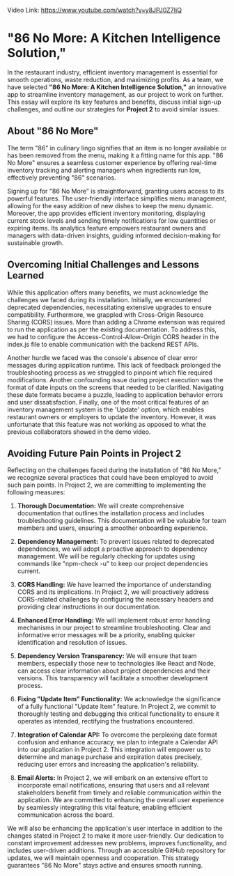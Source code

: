 Video Link: https://www.youtube.com/watch?v=y8JPJ0Z7IjQ

# **"86 No More: A Kitchen Intelligence Solution,"**

In the restaurant industry, efficient inventory management is essential for smooth operations, waste reduction, and maximizing profits. As a team, we have selected **"86 No More: A Kitchen Intelligence Solution,"** an innovative app to streamline inventory management, as our project to work on further. This essay will explore its key features and benefits, discuss initial sign-up challenges, and outline our strategies for **Project 2** to avoid similar issues.

## About "86 No More"

The term "86" in culinary lingo signifies that an item is no longer available or has been removed from the menu, making it a fitting name for this app. "86 No More" ensures a seamless customer experience by offering real-time inventory tracking and alerting managers when ingredients run low, effectively preventing "86" scenarios.

Signing up for "86 No More" is straightforward, granting users access to its powerful features. The user-friendly interface simplifies menu management, allowing for the easy addition of new dishes to keep the menu dynamic. Moreover, the app provides efficient inventory monitoring, displaying current stock levels and sending timely notifications for low quantities or expiring items. Its analytics feature empowers restaurant owners and managers with data-driven insights, guiding informed decision-making for sustainable growth.

## Overcoming Initial Challenges and Lessons Learned

While this application offers many benefits, we must acknowledge the challenges we faced during its installation. Initially, we encountered deprecated dependencies, necessitating extensive upgrades to ensure compatibility. Furthermore, we grappled with Cross-Origin Resource Sharing (CORS) issues. More than adding a Chrome extension was required to run the application as per the existing documentation. To address this, we had to configure the Access-Control-Allow-Origin CORS header in the index.js file to enable communication with the backend REST APIs.

Another hurdle we faced was the console's absence of clear error messages during application runtime. This lack of feedback prolonged the troubleshooting process as we struggled to pinpoint which file required modifications. Another confounding issue during project execution was the format of date inputs on the screens that needed to be clarified. Navigating these date formats became a puzzle, leading to application behavior errors and user dissatisfaction. Finally, one of the most critical features of an inventory management system is the 'Update' option, which enables restaurant owners or employers to update the inventory. However, it was unfortunate that this feature was not working as opposed to what the previous collaborators showed in the demo video.

## Avoiding Future Pain Points in Project 2

Reflecting on the challenges faced during the installation of "86 No More," we recognize several practices that could have been employed to avoid such pain points. In Project 2, we are committing to implementing the following measures:

1. **Thorough Documentation:** We will create comprehensive documentation that outlines the installation process and includes troubleshooting guidelines. This documentation will be valuable for team members and users, ensuring a smoother onboarding experience.

2. **Dependency Management:** To prevent issues related to deprecated dependencies, we will adopt a proactive approach to dependency management. We will be regularly checking for updates using commands like "npm-check -u" to keep our project dependencies current.

3. **CORS Handling:** We have learned the importance of understanding CORS and its implications. In Project 2, we will proactively address CORS-related challenges by configuring the necessary headers and providing clear instructions in our documentation.

4. **Enhanced Error Handling:** We will implement robust error handling mechanisms in our project to streamline troubleshooting. Clear and informative error messages will be a priority, enabling quicker identification and resolution of issues.

5. **Dependency Version Transparency:** We will ensure that team members, especially those new to technologies like React and Node, can access clear information about project dependencies and their versions. This transparency will facilitate a smoother development process.

6. **Fixing "Update Item" Functionality:** We acknowledge the significance of a fully functional "Update Item" feature. In Project 2, we commit to thoroughly testing and debugging this critical functionality to ensure it operates as intended, rectifying the frustrations encountered.

7. **Integration of Calendar API:** To overcome the perplexing date format confusion and enhance accuracy, we plan to integrate a Calendar API into our application in Project 2. This integration will empower us to determine and manage purchase and expiration dates precisely, reducing user errors and increasing the application's reliability.

8. **Email Alerts:** In Project 2, we will embark on an extensive effort to incorporate email notifications, ensuring that users and all relevant stakeholders benefit from timely and reliable communication within the application. We are committed to enhancing the overall user experience by seamlessly integrating this vital feature, enabling efficient communication across the board.

We will also be enhancing the application's user interface in addition to the changes stated in Project 2 to make it more user-friendly. Our dedication to constant improvement addresses new problems, improves functionality, and includes user-driven additions. Through an accessible GitHub repository for updates, we will maintain openness and cooperation. This strategy guarantees "86 No More" stays active and ensures smooth running.

